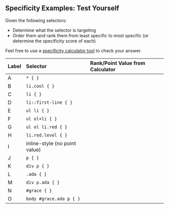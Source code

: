 ## Specificity Examples: Test Yourself

Given the following selectors:
- Determine what the selector is targeting
- Order them and rank them from least specific to most specific (or determine the specificity score of each)

Feel free to use a [specificity calculator tool](https://specificity.keegan.st/) to check your answer.

| Label | Selector     | Rank/Point Value from Calculator
| :------------- | :------------- | :------------- |
| A     | `* { }`  |    |
| B     | `li.cool { } ` |    |
| C     | `li { }`  |    |
| D     | `li::first-line { }`  |    |
| E     | `ul li { }`  |    |
| F     | `ul ol+li { }` |    |
| G     | `ul ol li.red { }` |    |
| H     | `li.red.level { }` |    |
| I     | inline-style (no point value) |    |
| J     | `p { }` |    |
| K     | `div p { }` |    |
| L     | `.ada { }` |    |
| M     | `div p.ada { }` |    |
| N     | `#grace { }` |    |
| O     | `body #grace.ada p { }` |    |

<!-- Answers, from least specific to most specific:
0: A
1: C, J
2: D, E, K
3: F
10: L
11: B
12: M
13: G
21: H
100: N
112: O
I
 -->
